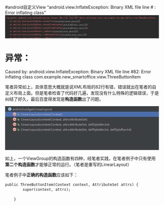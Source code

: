 #android自定义View “android.view.InflateException: Binary XML file line # : Error inflating class"
<img src="https://raw.githubusercontent.com/Double2hao/xujiajia_blog/main/img/40.png" alt="这里写图片描述">

# 异常：

>  
 Caused by: android.view.InflateException: Binary XML file line #82: Error inflating class com.example.new_smartoffice.view.ThreeButtonItem 


笔者异常如上，具体意思大概就是说XML布局的82行有错，错误就出在笔者的自定义布局上面。但是笔者检查了代码好几遍，发现没有什么特殊的逻辑错误，于是纠结了好久，最后百度得发现是**构造函数**出了问题。

<img src="https://raw.githubusercontent.com/Double2hao/xujiajia_blog/main/img/41.png" alt="这里写图片描述">

如上，一个ViewGroup的构造函数有四种，经笔者实践，在笔者例子中只有使用**第二个构造函数**才能够正常的运行。（笔者是重写的LinearLayout）

笔者例子中**正确的构造函数**应该如下：

```
public ThreeButtonItem(Context context, AttributeSet attrs) {
        super(context, attrs);

    }

```